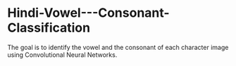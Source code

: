 # Hindi-Vowel---Consonant-Classification
The goal is to identify the vowel and the consonant of each character image using Convolutional Neural Networks.
